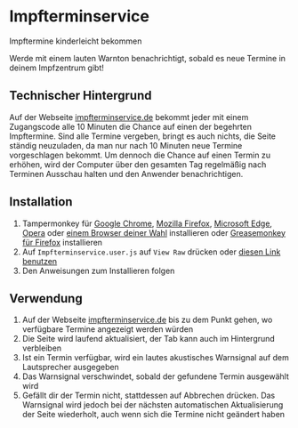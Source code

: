 # Impfterminservice
Impftermine kinderleicht bekommen

Werde mit einem lauten Warnton benachrichtigt, sobald es neue Termine in deinem Impfzentrum gibt!

## Technischer Hintergrund

Auf der Webseite [impfterminservice.de](https://impfterminservice.de/) bekommt jeder mit einem Zugangscode alle 10 Minuten die Chance auf einen der begehrten Impftermine. Sind alle Termine vergeben, bringt es auch nichts, die Seite ständig neuzuladen, da man nur nach 10 Minuten neue Termine vorgeschlagen bekommt. Um dennoch die Chance auf einen Termin zu erhöhen, wird der Computer über den gesamten Tag regelmäßig nach Terminen Ausschau halten und den Anwender benachrichtigen.

## Installation

1. Tampermonkey für [Google Chrome](https://chrome.google.com/webstore/detail/tampermonkey/dhdgffkkebhmkfjojejmpbldmpobfkfo?hl=de), [Mozilla Firefox](https://addons.mozilla.org/de/firefox/addon/tampermonkey/), [Microsoft Edge](https://microsoftedge.microsoft.com/addons/detail/iikmkjmpaadaobahmlepeloendndfphd), [Opera](https://addons.opera.com/en/extensions/details/tampermonkey-beta/) oder [einem Browser deiner Wahl](https://www.tampermonkey.net/) installieren oder [Greasemonkey für Firefox](https://addons.mozilla.org/de/firefox/addon/greasemonkey/) installieren
2. Auf `Impfterminservice.user.js` auf `View Raw` drücken oder [diesen Link benutzen](https://github.com/Windowsfreak/impfterminservice/raw/main/Impfterminservice.user.js)
3. Den Anweisungen zum Installieren folgen

## Verwendung

1. Auf der Webseite [impfterminservice.de](https://impfterminservice.de/) bis zu dem Punkt gehen, wo verfügbare Termine angezeigt werden würden
2. Die Seite wird laufend aktualisiert, der Tab kann auch im Hintergrund verbleiben
3. Ist ein Termin verfügbar, wird ein lautes akustisches Warnsignal auf dem Lautsprecher ausgegeben
4. Das Warnsignal verschwindet, sobald der gefundene Termin ausgewählt wird
5. Gefällt dir der Termin nicht, stattdessen auf Abbrechen drücken. Das Warnsignal wird jedoch bei der nächsten automatischen Aktualisierung der Seite wiederholt, auch wenn sich die Termine nicht geändert haben
